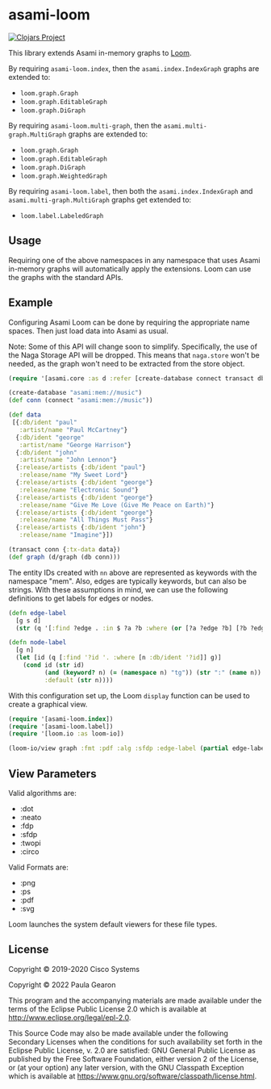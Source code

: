 # asami-loom

[![Clojars Project](http://clojars.org/org.clojars.quoll/asami-loom/latest-version.svg)](http://clojars.org/org.clojars.quoll/asami-loom)

This library extends Asami in-memory graphs to [Loom](https://github.com/aysylu/loom).

By requiring `asami-loom.index`, then the `asami.index.IndexGraph` graphs are extended to:
- `loom.graph.Graph`
- `loom.graph.EditableGraph`
- `loom.graph.DiGraph`

By requiring `asami-loom.multi-graph`, then the `asami.multi-graph.MultiGraph` graphs are extended to:
- `loom.graph.Graph`
- `loom.graph.EditableGraph`
- `loom.graph.DiGraph`
- `loom.graph.WeightedGraph`

By requiring `asami-loom.label`, then both the `asami.index.IndexGraph` and `asami.multi-graph.MultiGraph`
graphs get extended to:
- `loom.label.LabeledGraph`

## Usage

Requiring one of the above namespaces in any namespace that uses Asami in-memory graphs will automatically
apply the extensions. Loom can use the graphs with the standard APIs.

## Example

Configuring Asami Loom can be done by requiring the appropriate name spaces. Then just load data into Asami as usual.

Note: Some of this API will change soon to simplify. Specifically, the use of the Naga Storage API will be dropped.
This means that `naga.store` won't be needed, as the graph won't need to be extracted from the store object.

```clojure
(require '[asami.core :as d :refer [create-database connect transact db q]])

(create-database "asami:mem://music")
(def conn (connect "asami:mem://music"))

(def data
 [{:db/ident "paul"
   :artist/name "Paul McCartney"}
  {:db/ident "george"
   :artist/name "George Harrison"}
  {:db/ident "john"
   :artist/name "John Lennon"}
  {:release/artists {:db/ident "paul"}
   :release/name "My Sweet Lord"}
  {:release/artists {:db/ident "george"}
   :release/name "Electronic Sound"}
  {:release/artists {:db/ident "george"}
   :release/name "Give Me Love (Give Me Peace on Earth)"}
  {:release/artists {:db/ident "george"}
   :release/name "All Things Must Pass"}
  {:release/artists {:db/ident "john"}
   :release/name "Imagine"}])

(transact conn {:tx-data data})
(def graph (d/graph (db conn)))
```

The entity IDs created with `nn` above are represented as keywords with the namespace "mem".
Also, edges are typically keywords, but can also be strings.
With these assumptions in mind, we can use the following definitions to get labels for edges or nodes.

```clojure
(defn edge-label
  [g s d]
  (str (q '[:find ?edge . :in $ ?a ?b :where (or [?a ?edge ?b] [?b ?edge ?a])] g s d)))

(defn node-label
  [g n]
  (let [id (q [:find '?id '. :where [n :db/ident '?id]] g)]
    (cond id (str id)
          (and (keyword? n) (= (namespace n) "tg")) (str ":" (name n))
          :default (str n))))
```

With this configuration set up, the Loom `display` function can be used to create a graphical view.

```clojure
(require '[asami-loom.index])
(require '[asami-loom.label])
(require '[loom.io :as loom-io])

(loom-io/view graph :fmt :pdf :alg :sfdp :edge-label (partial edge-label graph) :node-label (partial node-label graph))
```

## View Parameters

Valid algorithms are:
- :dot
- :neato
- :fdp
- :sfdp
- :twopi
- :circo

Valid Formats are:
- :png
- :ps
- :pdf
- :svg

Loom launches the system default viewers for these file types.

## License

Copyright © 2019-2020 Cisco Systems

Copyright © 2022 Paula Gearon

This program and the accompanying materials are made available under the
terms of the Eclipse Public License 2.0 which is available at
http://www.eclipse.org/legal/epl-2.0.

This Source Code may also be made available under the following Secondary
Licenses when the conditions for such availability set forth in the Eclipse
Public License, v. 2.0 are satisfied: GNU General Public License as published by
the Free Software Foundation, either version 2 of the License, or (at your
option) any later version, with the GNU Classpath Exception which is available
at https://www.gnu.org/software/classpath/license.html.

